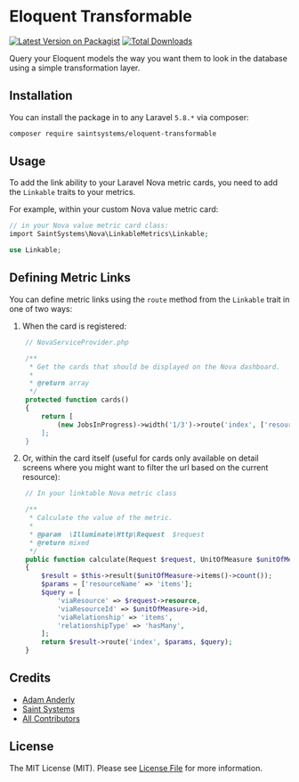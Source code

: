 # Eloquent Transformable

[![Latest Version on Packagist](https://img.shields.io/packagist/v/saintsystems/eloquent-transformable.svg?style=flat-square)](https://packagist.org/packages/saintsystems/eloquent-transformable)
[![Total Downloads](https://img.shields.io/packagist/dt/saintsystems/eloquent-transformable.svg?style=flat-square)](https://packagist.org/packages/saintsystems/eloquent-transformable)

Query your Eloquent models the way you want them to look in the database using a simple transformation layer.

## Installation

You can install the package in to any Laravel `5.8.*` via composer:

```bash
composer require saintsystems/eloquent-transformable
```

## Usage

To add the link ability to your Laravel Nova metric cards, you need to add the `Linkable` traits to your metrics.

For example, within your custom Nova value metric card:
```php
// in your Nova value metric card class:
import SaintSystems\Nova\LinkableMetrics\Linkable;

use Linkable;

```

## Defining Metric Links

You can define metric links using the `route` method from the `Linkable` trait in one of two ways:

1. When the card is registered:
```php
    // NovaServiceProvider.php

    /**
     * Get the cards that should be displayed on the Nova dashboard.
     *
     * @return array
     */
    protected function cards()
    {
        return [
            (new JobsInProgress)->width('1/3')->route('index', ['resourceName' => 'jobs']),`
        ];
    }
```
2. Or, within the card itself (useful for cards only available on detail screens where you might want to filter the url based on the current resource):

```php
    // In your linktable Nova metric class

    /**
     * Calculate the value of the metric.
     *
     * @param  \Illuminate\Http\Request  $request
     * @return mixed
     */
    public function calculate(Request $request, UnitOfMeasure $unitOfMeasure)
    {
        $result = $this->result($unitOfMeasure->items()->count());
        $params = ['resourceName' => 'items'];
        $query = [
            'viaResource' => $request->resource,
            'viaResourceId' => $unitOfMeasure->id,
            'viaRelationship' => 'items',
            'relationshipType' => 'hasMany',
        ];
        return $result->route('index', $params, $query);
    }
```

## Credits

- [Adam Anderly](https://github.com/anderly)
- [Saint Systems](https://github.com/saintsystems)
- [All Contributors](../../contributors)

## License

The MIT License (MIT). Please see [License File](LICENSE.md) for more information.
